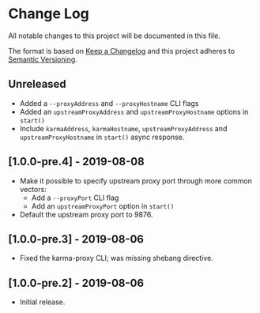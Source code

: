 # Change Log

All notable changes to this project will be documented in this file.

The format is based on [Keep a Changelog](http://keepachangelog.com/)
and this project adheres to [Semantic Versioning](http://semver.org/).

<!--
   PRs should document their user-visible changes (if any) in the
   Unreleased section, uncommenting the header as necessary.
-->

## Unreleased 

 - Added a `--proxyAddress` and `--proxyHostname` CLI flags
 - Added an `upstreamProxyAddress` and `upstreamProxyHostname` options in `start()`
 - Include `karmaAddress`, `karmaHostname`, `upstreamProxyAddress` and `upstreamProxyHostname` in `start()` async response.

<!-- Add new unreleased items here -->

## [1.0.0-pre.4] - 2019-08-08

 - Make it possible to specify upstream proxy port through more common vectors:
   - Add a `--proxyPort` CLI flag
   - Add an `upstreamProxyPort` option in `start()`
 - Default the upstream proxy port to 9876.

## [1.0.0-pre.3] - 2019-08-06

 - Fixed the karma-proxy CLI; was missing shebang directive.

## [1.0.0-pre.2] - 2019-08-06

 - Initial release.
